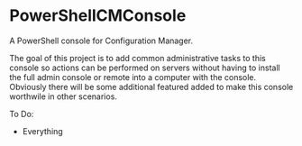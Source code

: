 # PowerShellCMConsole
A PowerShell console for Configuration Manager.

The goal of this project is to add common administrative tasks to this console so actions can be 
performed on servers without having to install the full admin console or remote into a computer
with the console. Obviously there will be some additional featured added to make this console
worthwile in other scenarios.

To Do:
  - Everything